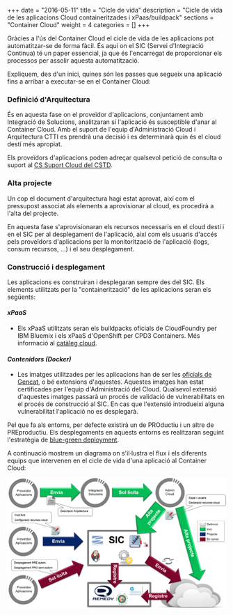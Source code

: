 +++
date        = "2016-05-11"
title       = "Cicle de vida"
description = "Cicle de vida de les aplicacions Cloud containeritzades i xPaas/buildpack"
sections    = "Container Cloud"
weight      = 4
categories  = []
+++

Gràcies a l'ús del Container Cloud el cicle de vida de les aplicacions pot automatitzar-se de forma fàcil. És aquí on el SIC (Servei d'Integració Continua) té un paper essencial, ja que és l'encarregat de proporcionar els processos per assolir aquesta automatització.

Expliquem, des d'un inici, quines són les passes que segueix una aplicació fins a arribar a executar-se en el Container Cloud:

### Definició d'Arquitectura

És en aquesta fase on el proveïdor d'aplicacions, conjuntament amb Integració de Solucions, analitzaran si l'aplicació és susceptible d'anar al Container Cloud. Amb el suport de l'equip d'Administració Cloud i Arquitectura CTTI es prendrà una decisió i es determinarà quin és el cloud destí més apropiat.

Els proveïdors d'aplicacions poden adreçar qualsevol petició de consulta o suport al [CS Suport Cloud del CSTD](https://cstd.ctti.gencat.cat/jiracstd/browse/CLD).

### Alta projecte

Un cop el document d'arquitectura hagi estat aprovat, així com el pressupost associat als elements a aprovisionar al cloud, es procedirà a l'alta del projecte.

En aquesta fase s'aprovisionaran els recursos necessaris en el cloud destí i en el SIC per al desplegament de l'aplicació, així com els usuaris d'accés pels proveïdors d'aplicacions per la monitorització de l'aplicació (logs, consum recursos, ...) i el seu desplegament.

### Construcció i desplegament

Les aplicacions es construiran i desplegaran sempre des del SIC. Els elements utilitzats per la "containerització" de les aplicacions seran els següents:

#### _xPaaS_

* Els xPaaS utilitzats seran els buildpacks oficials de CloudFoundry per IBM Bluemix i els xPaaS d'OpenShift per CPD3 Containers. Més informació al [catàleg cloud](http://canigo.ctti.gencat.cat/cloud/cataleg/#xpaas:60ff5dd56c9d5f883640685f4f912b83). 

#### _Contenidors (Docker)_

* Les imatges utilitzades per les aplicacions han de ser les [oficials de Gencat](http://canigo.ctti.gencat.cat/cloud/cataleg/#contenidors-docker:60ff5dd56c9d5f883640685f4f912b83), o bé extensions d'aquestes. Aquestes imatges han estat certificades per l'equip d'Administració del Cloud. Qualsevol extensió d'aquestes imatges passarà un procés de validació de vulnerabilitats en el procés de construcció al SIC. En cas que l'extensió introdueixi alguna vulnerabilitat l'aplicació no es desplegarà.

Pel que fa als entorns, per defecte existirà un de PROductiu i un altre de PREproductiu. Els desplegaments en aquests entorns es realitzaran seguint l'estratègia de [blue-green deployment](http://martinfowler.com/bliki/BlueGreenDeployment.html).

  
  

A continuació mostrem un diagrama on s'il·lustra el flux i els diferents equips que intervenen en el cicle de vida d'una aplicació al Container Cloud:

![Cicle de Vida Container Cloud](/related/cloud/lifecycle.png)
